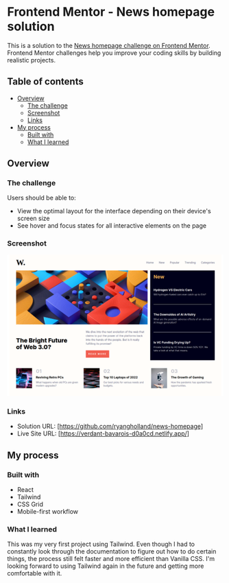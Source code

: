 # Frontend Mentor - News homepage solution

This is a solution to the [News homepage challenge on Frontend Mentor](https://www.frontendmentor.io/challenges/news-homepage-H6SWTa1MFl). Frontend Mentor challenges help you improve your coding skills by building realistic projects. 

## Table of contents

- [Overview](#overview)
  - [The challenge](#the-challenge)
  - [Screenshot](#screenshot)
  - [Links](#links)
- [My process](#my-process)
  - [Built with](#built-with)
  - [What I learned](#what-i-learned)

## Overview

### The challenge

Users should be able to:

- View the optimal layout for the interface depending on their device's screen size
- See hover and focus states for all interactive elements on the page

### Screenshot

![](./src/assets/screenshot.png)

### Links

- Solution URL: [https://github.com/ryangholland/news-homepage]
- Live Site URL: [https://verdant-bavarois-d0a0cd.netlify.app/]

## My process

### Built with

- React
- Tailwind
- CSS Grid
- Mobile-first workflow

### What I learned

This was my very first project using Tailwind. Even though I had to constantly look through the documentation to figure out how to do certain things, the process still felt faster and more efficient than Vanilla CSS. I'm looking forward to using Tailwind again in the future and getting more comfortable with it.

